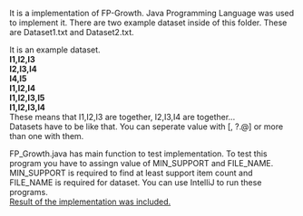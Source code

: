 It is a implementation of FP-Growth. Java Programming Language was used to implement it.
There are two example dataset inside of this folder. These are Dataset1.txt and Dataset2.txt. <br />

It is an example dataset.<br />
<b>
I1,I2,I3 <br />
I2,I3,I4 <br />
I4,I5 <br />
I1,I2,I4 <br />
I1,I2,I3,I5 <br />
I1,I2,I3,I4  <br />
</b>
These means that I1,I2,I3 are together, I2,I3,I4 are together... <br />
Datasets have to be like that. You can seperate value with [, ?.@] or more than one with them. <br />

FP_Growth.java has main function to test implementation. To test this program you have to 
assingn value of MIN_SUPPORT and FILE_NAME. MIN_SUPPORT is required to find at least support 
item count and FILE_NAME is required for dataset. You can use IntelliJ to run these programs.
<br /><a href = "https://github.com/alihaydarkurban/CSE454-Data-Mining/blob/master/HW2/Outputs.pdf"> Result of the implementation was included.</a>
